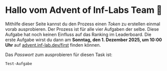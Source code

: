 # Hallo vom Advent of Inf-Labs Team 👋

Mithilfe dieser Seite kannst du den Prozess einen _Token_ zu erstellen einmal vorab ausprobieren. Der Prozess ist für
alle vier Aufgaben der selbe. Diese Aufgabe hat noch keinen Einfluss auf das Ranking im Leaderboard. Die erste Aufgabe wirst du dann am **Sonntag, den 1. Dezember 2025, um 10:00 Uhr**
auf [advent.inf-lab.dev/first](https://advent.inf-lab.dev/first) finden können.

Das _Passwort_ zum ausprobieren für diesen Task ist:

```
Test-Aufgabe
```
